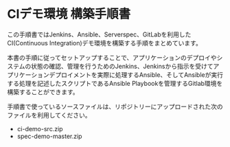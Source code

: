# CIデモ環境 構築手順書

この手順書ではJenkins、Ansible、Serverspec、GitLabを利用したCI(Continuous Integration)デモ環境を構築する手順をまとめています。

本書の手順に従ってセットアップすることで、アプリケーションのデプロイやシステムの状態の確認、管理を行うためのJenkins、Jenkinsから指示を受けてアプリケーションデプロイメントを実際に処理するAnsible、そしてAnsibleが実行する処理を記述したスクリプトであるAnsible Playbookを管理するGitlab環境を構築することができます。

手順書で使っているソースファイルは、リポジトリーにアップロードされた次のファイルを利用してください。

- ci-demo-src.zip
- spec-demo-master.zip
